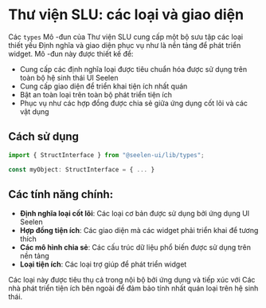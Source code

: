 # **Thư viện SLU: các loại và giao diện**

Các `types` Mô -đun của Thư viện SLU cung cấp một bộ sưu tập các loại thiết yếu
Định nghĩa và giao diện phục vụ như là nền tảng để phát triển widget. Mô -đun
này được thiết kế để:

- Cung cấp các định nghĩa loại được tiêu chuẩn hóa được sử dụng trên toàn bộ hệ
  sinh thái UI Seelen
- Cung cấp giao diện để triển khai tiện ích nhất quán
- Bật an toàn loại trên toàn bộ phát triển tiện ích
- Phục vụ như các hợp đồng được chia sẻ giữa ứng dụng cốt lõi và các vật dụng

## **Cách sử dụng**

```ts
import { StructInterface } from "@seelen-ui/lib/types";

const myObject: StructInterface = { ... }
```

## **Các tính năng chính:**

- **Định nghĩa loại cốt lõi**: Các loại cơ bản được sử dụng bởi ứng dụng UI
  Seelen
- **Hợp đồng tiện ích**: Các giao diện mà các widget phải triển khai để tương
  thích
- **Các mô hình chia sẻ**: Các cấu trúc dữ liệu phổ biến được sử dụng trên nền
  tảng
- **Loại tiện ích**: Các loại trợ giúp để phát triển widget

Các loại này được tiêu thụ cả trong nội bộ bởi ứng dụng và tiếp xúc với Các nhà
phát triển tiện ích bên ngoài để đảm bảo tính nhất quán loại trên hệ sinh thái.

